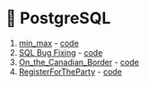 # :elephant: PostgreSQL

1. [min_max](https://www.codewars.com/kata/581113dce10b531b1d0000bd/train/sql) - [code](https://github.com/nicolaskruger/postgresSQL_code_war/tree/001max_min)
2. [SQL Bug Fixing](https://www.codewars.com/kata/582cba7d3be8ce3a8300007c/train/sql) - [code](https://github.com/nicolaskruger/postgresSQL_code_war/tree/002FixtheQUERY-Totaling)
3. [On_the_Canadian_Border](https://github.com/nicolaskruger/postgresSQL_code_war/tree/003OntheCanadianBorder) - [code](https://github.com/nicolaskruger/postgresSQL_code_war/tree/003OntheCanadianBorder)
4. [RegisterForTheParty](https://www.codewars.com/kata/590cc86f7557c0494000007e/train/sql) - [code](https://github.com/nicolaskruger/postgresSQL_code_war/tree/004RegisterForTheParty)